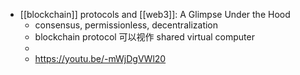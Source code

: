 - [[blockchain]] protocols and [[web3]]: A Glimpse Under the Hood
	- consensus, permissionless, decentralization
	- blockchain protocol 可以视作 shared virtual computer
	-
	- https://youtu.be/-mWjDgVWl20